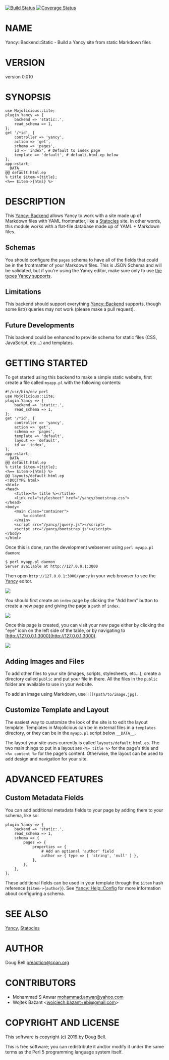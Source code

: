 [![Build Status](https://travis-ci.org/preaction/Yancy-Backend-Static.svg?branch=master)](https://travis-ci.org/preaction/Yancy-Backend-Static)
[![Coverage Status](https://coveralls.io/repos/preaction/Yancy-Backend-Static/badge.svg?branch=master)](https://coveralls.io/r/preaction/Yancy-Backend-Static?branch=master)

# NAME

Yancy::Backend::Static - Build a Yancy site from static Markdown files

# VERSION

version 0.010

# SYNOPSIS

    use Mojolicious::Lite;
    plugin Yancy => {
        backend => 'static:.',
        read_schema => 1,
    };
    get '/*id', {
        controller => 'yancy',
        action => 'get',
        schema => 'pages',
        id => 'index', # Default to index page
        template => 'default', # default.html.ep below
    };
    app->start;
    __DATA__
    @@ default.html.ep
    % title $item->{title};
    <%== $item->{html} %>

# DESCRIPTION

This [Yancy::Backend](https://metacpan.org/pod/Yancy::Backend) allows Yancy to work with a site made up of
Markdown files with YAML frontmatter, like a [Statocles](https://metacpan.org/pod/Statocles) site. In other
words, this module works with a flat-file database made up of YAML
\+ Markdown files.

## Schemas

You should configure the `pages` schema to have all of the fields
that could be in the frontmatter of your Markdown files. This is JSON Schema
and will be validated, but if you're using the Yancy editor, make sure only
to use [the types Yancy supports](https://metacpan.org/pod/Yancy::Help::Config#Types).

## Limitations

This backend should support everything [Yancy::Backend](https://metacpan.org/pod/Yancy::Backend) supports, though
some list() queries may not work (please make a pull request).

## Future Developments

This backend could be enhanced to provide schema for static files
(CSS, JavaScript, etc...) and templates.

# GETTING STARTED

To get started using this backend to make a simple static website, first
create a file called `myapp.pl` with the following contents:

    #!/usr/bin/env perl
    use Mojolicious::Lite;
    plugin Yancy => {
        backend => 'static:.',
        read_schema => 1,
    };
    get '/*id', {
        controller => 'yancy',
        action => 'get',
        schema => 'pages',
        template => 'default',
        layout => 'default',
        id => 'index',
    };
    app->start;
    __DATA__
    @@ default.html.ep
    % title $item->{title};
    <%== $item->{html} %>
    @@ layouts/default.html.ep
    <!DOCTYPE html>
    <html>
    <head>
        <title><%= title %></title>
        <link rel="stylesheet" href="/yancy/bootstrap.css">
    </head>
    <body>
        <main class="container">
            %= content
        </main>
        <script src="/yancy/jquery.js"></script>
        <script src="/yancy/bootstrap.js"></script>
    </body>
    </html>

Once this is done, run the development webserver using `perl myapp.pl
daemon`:

    $ perl myapp.pl daemon
    Server available at http://127.0.0.1:3000

Then open `http://127.0.0.1:3000/yancy` in your web browser to see the
[Yancy](https://metacpan.org/pod/Yancy) editor.

<div>
    <img style="max-width: 100%" src="https://raw.githubusercontent.com/preaction/Yancy-Backend-Static/master/eg/public/editor-1.png">
</div>

You should first create an `index` page by clicking the "Add Item"
button to create a new page and giving the page a `path` of `index`.

<div>
    <img style="max-width: 100%" src="https://raw.githubusercontent.com/preaction/Yancy-Backend-Static/master/eg/public/editor-2.png">
</div>

Once this page is created, you can visit your new page either by
clicking the "eye" icon on the left side of the table, or by navigating
to [http://127.0.0.1:3000](http://127.0.0.1:3000).

<div>
    <img style="max-width: 100%" src="https://raw.githubusercontent.com/preaction/Yancy-Backend-Static/master/eg/public/editor-3.png">
</div>

## Adding Images and Files

To add other files to your site (images, scripts, stylesheets, etc...),
create a directory called `public` and put your file in there.  All the
files in the `public` folder are available to use in your website.

To add an image using Markdown, use `![](path/to/image.jpg)`.

## Customize Template and Layout

The easiest way to customize the look of the site is to edit the layout
template. Templates in Mojolicious can be in external files in
a `templates` directory, or they can be in the `myapp.pl` script below
`__DATA__`.

The layout your site uses currently is called
`layouts/default.html.ep`.  The two main things to put in a layout are
`<%= title %>` for the page's title and `<%= content %>` for
the page's content. Otherwise, the layout can be used to add design and
navigation for your site.

# ADVANCED FEATURES

## Custom Metadata Fields

You can add additional metadata fields to your page by adding them to
your schema, like so:

    plugin Yancy => {
        backend => 'static:.',
        read_schema => 1,
        schema => {
            pages => {
                properties => {
                    # Add an optional 'author' field
                    author => { type => [ 'string', 'null' ] },
                },
            },
        },
    };

These additional fields can be used in your template through the
`$item` hash reference (`$item->{author}`).  See
[Yancy::Help::Config](https://metacpan.org/pod/Yancy::Help::Config) for more information about configuring a schema.

# SEE ALSO

[Yancy](https://metacpan.org/pod/Yancy), [Statocles](https://metacpan.org/pod/Statocles)

# AUTHOR

Doug Bell <preaction@cpan.org>

# CONTRIBUTORS

- Mohammad S Anwar <mohammad.anwar@yahoo.com>
- Wojtek Bażant &lt;wojciech.bazant+ebi@gmail.com>

# COPYRIGHT AND LICENSE

This software is copyright (c) 2019 by Doug Bell.

This is free software; you can redistribute it and/or modify it under
the same terms as the Perl 5 programming language system itself.
